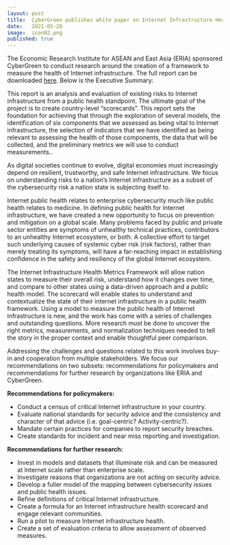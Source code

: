 ```yaml
---
layout: post
title:  CyberGreen publishes white paper on Internet Infrastructure Health Metrics Framework
date:   2021-05-20
image:  icon02.png
published: true  
---
```


The Economic Research Institute for ASEAN and East Asia (ERIA) sponsored CyberGreen to conduct research around the creation of a framework to measure the health of Internet infrastructure. The full report can be downloaded <a href="https://www.cybergreen.net/papers-reports/#IIHMF">here</a>. Below is the Executive Summary:


This report is an analysis and evaluation of existing risks to Internet infrastructure from a public health standpoint. The ultimate goal of the project is to create country-level “scorecards”. This report sets the foundation for achieving that through the exploration of several models, the identification of six components that we assessed as being vital to Internet infrastructure, the selection of indicators that we have identified as being relevant to assessing the health of those components, the data that will be collected, and the preliminary metrics we will use to conduct measurements..

As digital societies continue to evolve, digital economies must increasingly depend on resilient, trustworthy, and safe Internet infrastructure. We focus on understanding risks to a nation’s Internet infrastructure as a subset of the cybersecurity risk a nation state is subjecting itself to.

Internet public health relates to enterprise cybersecurity much like public health relates to medicine. In defining public health for Internet infrastructure, we have created a new opportunity to focus on prevention and mitigation on a global scale. Many problems faced by public and private sector entities are symptoms of unhealthy technical practices, contributors to an unhealthy Internet ecosystem, or both. A collective effort to target such underlying causes of systemic cyber risk (risk factors), rather than merely treating its symptoms, will have a far-reaching impact in establishing confidence in the safety and resiliency of the global Internet ecosystem.

The Internet Infrastructure Health Metrics Framework will allow nation states to measure their overall risk, understand how it changes over time, and compare to other states using a data-driven approach and a public health model. The scorecard will enable states to understand and contextualize the state of their internet infrastructure in a public health framework. Using a model to measure the public health of Internet infrastructure is new, and the work has come with a series of challenges and outstanding questions. More research must be done to uncover the right metrics, measurements, and normalization techniques needed to tell the story in the proper context and enable thoughtful peer comparison.

Addressing the challenges and questions related to this work involves buy-in and cooperation from multiple stakeholders. We focus our recommendations on two subsets: recommendations for policymakers and recommendations for further research by organizations like ERIA and CyberGreen.

**Recommendations for policymakers:**

- Conduct a census of critical Internet infrastructure in your country.
- Evaluate national standards for security advice and the consistency and character of that advice (i.e. goal-centric? Activity-centric?).
- Mandate certain practices for companies to report security breaches.
- Create standards for incident and near miss reporting and investigation.

**Recommendations for further research:**

- Invest in models and datasets that illuminate risk and can be measured at Internet scale rather than enterprise scale.
- Investigate reasons that organizations are not acting on security advice.
- Develop a fuller model of the mapping between cybersecurity issues and public health issues.
- Refine definitions of critical Internet infrastructure.
- Create a formula for an Internet infrastructure health scorecard and engage relevant communities.
- Run a pilot to measure Internet infrastructure health.
- Create a set of evaluation criteria to allow assessment of observed measures.
